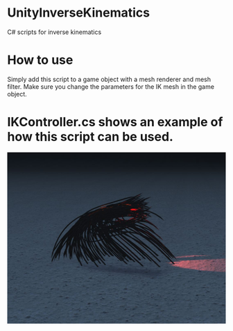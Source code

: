 # UnityInverseKinematics
C# scripts for inverse kinematics


# How to use
Simply add this script to a game object with a mesh renderer and mesh filter. 
Make sure you change the parameters for the IK mesh in the game object.

# IKController.cs shows an example of how this script can be used.
![Preview](https://raw.githubusercontent.com/eddyariki/UnityInverseKinematics/master/Capture.JPG)
